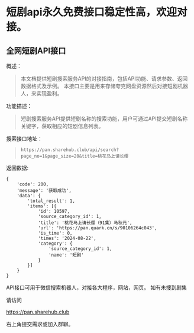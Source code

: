 # 短剧api永久免费接口稳定性高，欢迎对接。
## 全网短剧API接口


概述：
> 本文档提供短剧搜索服务API的对接指南，包括API功能、请求参数、返回数据格式及示例。 本接口主要是用来存储夸克网盘资源然后对接短剧机器人，来实现盈利。

功能描述：
> 短剧搜索服务API提供短剧名称的搜索功能，用户可通过API提交短剧名称关键字，获取相应的短剧信息列表。

搜索接口地址：<br/>
> `https://pan.sharehub.club/api/search?page_no=1&page_size=20&title=桃花马上请长缨`

返回数据:
```
{
	'code': 200,
	'message': '获取成功',
	'data': {
		'total_result': 1,
		'items': [{
			'id': 10597,
			'source_category_id': 1,
			'title': '桃花马上请长缨（91集）马秋元',
			'url': 'https://pan.quark.cn/s/90106264c043',
			'is_time': 0,
			'times': '2024-08-22',
			'category': {
				'source_category_id': 1,
				'name': '短剧'
			}
		}]
	}
}
```
API接口可用于微信搜索机器人，对接各大程序，网站，网页。
如有未搜到剧集

请访问

https://pan.sharehub.club

右上角提交需求或加入群聊。
